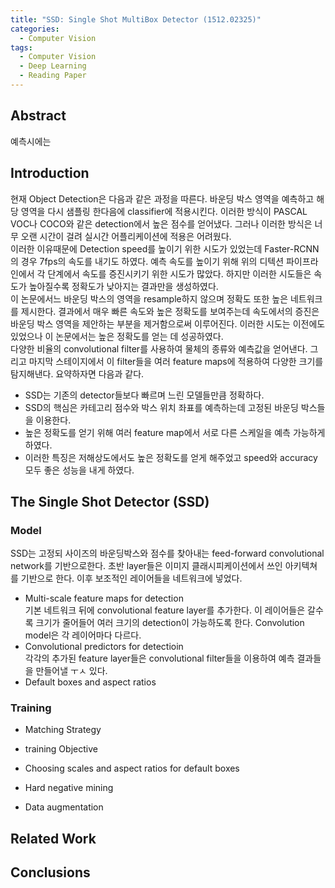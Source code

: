 ```yaml
---
title: "SSD: Single Shot MultiBox Detector (1512.02325)"
categories:
  - Computer Vision
tags:
  - Computer Vision
  - Deep Learning
  - Reading Paper
---
```


##  Abstract
예측시에는 


## Introduction
현재 Object Detection은 다음과 같은 과정을 따른다. 바운딩 박스 영역을 예측하고 해당 영역을 다시 샘플링 한다음에 classifier에 적용시킨다. 이러한 방식이 PASCAL VOC나 COCO와 같은 detection에서 높은 점수를 얻어냈다. 그러나 이러한 방식은 너무 오랜 시간이 걸려 실시간 어플리케이션에 적용은 어려웠다. <br/> 
이러한 이유때문에 Detection speed를 높이기 위한 시도가 있었는데 Faster-RCNN의 경우 7fps의 속도를 내기도 하였다. 예측 속도를 높이기 위해 위의 디텍션 파이프라인에서 각 단계에서 속도를 증진시키기 위한 시도가 많았다. 하지만 이러한 시도들은 속도가 높아질수록 정확도가 낮아지는 결과만을 생성하였다. <br/>
이 논문에서느 바운딩 박스의 영역을 resample하지 않으며 정확도 또한 높은 네트워크를 제시한다. 결과에서 매우 빠른 속도와 높은 정확도를 보여주는데 속도에서의 증진은 바운딩 박스 영역을 제안하는 부분을 제거함으로써 이루어진다. 이러한 시도는 이전에도 있었으나 이 논문에서는 높은 정확도를 얻는 데 성공하였다. <br/>
다양한 비율의 convolutional filter를 사용하여 물체의 종류와 예측값을 얻어낸다. 그리고 마지막 스테이지에서 이 filter들을 여러 feature maps에 적용하여 다양한 크기를 탐지해낸다. 요약하자면 다음과 같다. <br/>
- SSD는 기존의 detector들보다 빠르며 느린 모델들만큼 정확하다.
- SSD의 핵심은 카테고리 점수와 박스 위치 좌표를 예측하는데 고정된 바운딩 박스들을 이용한다. 
- 높은 정확도를 얻기 위해 여러 feature map에서 서로 다른 스케일을 예측 가능하게 하였다. 
- 이러한 특징은 저해상도에서도 높은 정확도를 얻게 해주었고 speed와 accuracy 모두 좋은 성능을 내게 하였다.

## The Single Shot Detector (SSD)
### Model
SSD는 고정되 사이즈의 바운딩박스와 점수를 찾아내는 feed-forward convolutional network를 기반으로한다. 초반 layer들은 이미지 클래시피케이션에서 쓰인 아키텍쳐를 기반으로 한다. 이후 보조적인 레이어들을 네트워크에 넣었다.
- Multi-scale feature maps for detection <br/>
  기본 네트워크 뒤에 convolutional feature layer를 추가한다. 이 레이어들은 갈수록 크기가 줄어들어 여러 크기의 detection이 가능하도록 한다. Convolution model은 각 레이어마다 다르다.
- Convolutional predictors for detectioin <br/>
  각각의 추가된 feature layer들은 convolutional filter들을 이용하여 예측 결과들을 만들어낼 ㅜㅅ 있다. 
- Default boxes and aspect ratios <br/>

### Training
- Matching Strategy <br/>

- training Objective <br/>

- Choosing scales and aspect ratios for default boxes <br/>

- Hard negative mining <br/>

- Data augmentation <br/>

## Related Work

## Conclusions